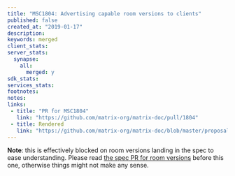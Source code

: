 ```yaml
---
title: "MSC1804: Advertising capable room versions to clients"
published: false
created_at: "2019-01-17"
description:
keywords: merged
client_stats:
server_stats:
  synapse:
    all:
      merged: y
sdk_stats:
services_stats:
footnotes:
notes:
links:
 - title: "PR for MSC1804"
   link: "https://github.com/matrix-org/matrix-doc/pull/1804"
 - title: Rendered
   link: "https://github.com/matrix-org/matrix-doc/blob/master/proposals/1804-advertising-capable-room-versions.md"
---
```


**Note**: this is effectively blocked on room versions landing in the spec to ease understanding. Please read [the spec PR for room versions](https://github.com/matrix-org/matrix-doc/pull/1773) before this one, otherwise things might not make any sense.
